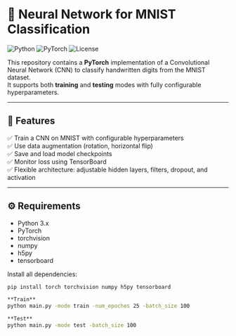 # 🧠 Neural Network for MNIST Classification

![Python](https://img.shields.io/badge/python-3.x-blue?style=for-the-badge&logo=python)
![PyTorch](https://img.shields.io/badge/pytorch-1.x-orange?style=for-the-badge&logo=pytorch)
![License](https://img.shields.io/badge/license-MIT-green?style=for-the-badge)

This repository contains a **PyTorch** implementation of a Convolutional Neural Network (CNN) to classify handwritten digits from the MNIST dataset.  
It supports both **training** and **testing** modes with fully configurable hyperparameters.

---

## 🚀 Features

✅ Train a CNN on MNIST with configurable hyperparameters  
✅ Use data augmentation (rotation, horizontal flip)  
✅ Save and load model checkpoints   
✅ Monitor loss using TensorBoard   
✅ Flexible architecture: adjustable hidden layers, filters, dropout, and activation   

---

## ⚙️ Requirements

- Python 3.x  
- PyTorch  
- torchvision  
- numpy  
- h5py  
- tensorboard

Install all dependencies:

```bash
pip install torch torchvision numpy h5py tensorboard

**Train**
python main.py -mode train -num_epoches 25 -batch_size 100

**Test**
python main.py -mode test -batch_size 100
